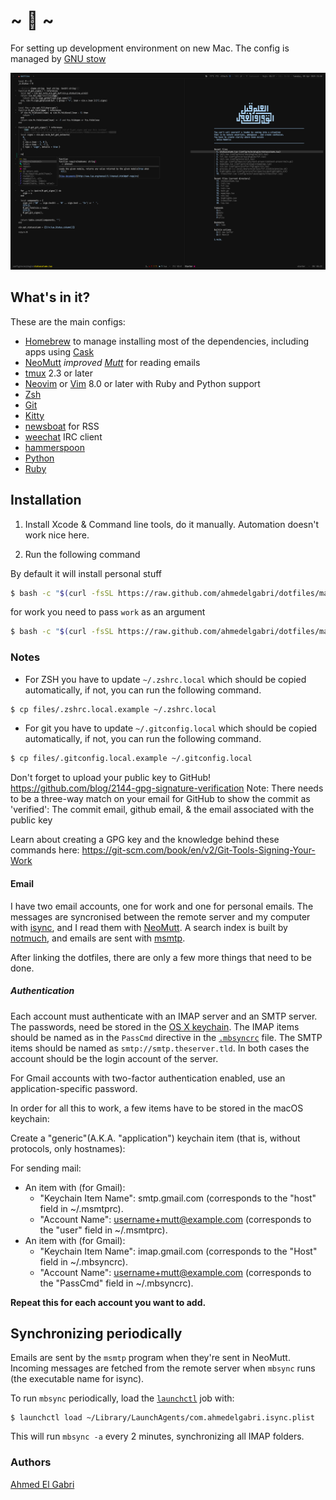 # ~ 🍭 ~

For setting up development environment on new Mac. The config is managed by
[GNU stow](https://www.gnu.org/software/stow/)

![screenshot](https://raw.githubusercontent.com/ahmedelgabri/dotfiles/master/screenshot.png)

## What's in it?

These are the main configs:

- [Homebrew](https://brew.sh/) to manage installing most of the dependencies,
  including apps using [Cask](https://github.com/caskroom/homebrew-cask)
- [NeoMutt](https://www.neomutt.org/) _improved [Mutt](http://www.mutt.org/)_
  for reading emails
- [tmux](http://tmux.sourceforge.net/) 2.3 or later
- [Neovim](https://neovim.io) or [Vim](http://www.vim.org/) 8.0 or later with
  Ruby and Python support
- [Zsh](http://www.zsh.org/)
- [Git](http://git-scm.com/)
- [Kitty](https://github.com/kovidgoyal/kitty)
- [newsboat](http://newsboat.org/) for RSS
- [weechat](https://weechat.org/) IRC client
- [hammerspoon](http://www.hammerspoon.org/)
- [Python](https://www.python.org/)
- [Ruby](https://www.ruby-lang.org/)

## Installation

1. Install Xcode & Command line tools, do it manually. Automation doesn't work
   nice here.

2. Run the following command

By default it will install personal stuff

```bash
$ bash -c "$(curl -fsSL https://raw.github.com/ahmedelgabri/dotfiles/master/script/install)"
```

for work you need to pass `work` as an argument

```sh
$ bash -c "$(curl -fsSL https://raw.github.com/ahmedelgabri/dotfiles/master/script/install)" work
```

### Notes

- For ZSH you have to update `~/.zshrc.local` which should be copied
  automatically, if not, you can run the following command.

```sh
$ cp files/.zshrc.local.example ~/.zshrc.local
```

- For git you have to update `~/.gitconfig.local` which should be copied
  automatically, if not, you can run the following command.

```sh
$ cp files/.gitconfig.local.example ~/.gitconfig.local
```

Don't forget to upload your public key to GitHub!
https://github.com/blog/2144-gpg-signature-verification Note: There needs to be
a three-way match on your email for GitHub to show the commit as 'verified': The
commit email, github email, & the email associated with the public key

Learn about creating a GPG key and the knowledge behind these commands here:
https://git-scm.com/book/en/v2/Git-Tools-Signing-Your-Work

#### Email

I have two email accounts, one for work and one for personal emails. The
messages are syncronised between the remote server and my computer with
[isync][isync], and I read them with [NeoMutt][neomutt]. A search index is built
by [notmuch][notmuch], and emails are sent with [msmtp][msmtp].

After linking the dotfiles, there are only a few more things that need to be
done.

##### Authentication

Each account must authenticate with an IMAP server and an SMTP server. The
passwords, need be stored in the [OS X keychain][keychain]. The IMAP items
should be named as in the `PassCmd` directive in the [`.mbsyncrc`](.mbsyncrc)
file. The SMTP items should be named as `smtp://smtp.theserver.tld`. In both
cases the account should be the login account of the server.

For Gmail accounts with two-factor authentication enabled, use an
application-specific password.

In order for all this to work, a few items have to be stored in the macOS
keychain:

Create a "generic"(A.K.A. "application") keychain item (that is, without
protocols, only hostnames):

For sending mail:

- An item with (for Gmail):
  - "Keychain Item Name": smtp.gmail.com (corresponds to the "host" field in
    ~/.msmtprc).
  - "Account Name": username+mutt@example.com (corresponds to the "user" field
    in ~/.msmtprc).
- An item with (for Gmail):
  - "Keychain Item Name": imap.gmail.com (corresponds to the "Host" field in
    ~/.mbsyncrc).
  - "Account Name": username+mutt@example.com (corresponds to the "PassCmd"
    field in ~/.mbsyncrc).

**Repeat this for each account you want to add.**

## Synchronizing periodically

Emails are sent by the `msmtp` program when they're sent in NeoMutt. Incoming
messages are fetched from the remote server when `mbsync` runs (the executable
name for isync).

To run `mbsync` periodically, load the [`launchctl`][launchctl] job with:

```shell
$ launchctl load ~/Library/LaunchAgents/com.ahmedelgabri.isync.plist
```

This will run `mbsync -a` every 2 minutes, synchronizing all IMAP folders.

[isync]: http://isync.sourceforge.net
[neomutt]: http://www.neomutt.org/
[notmuch]: https://notmuchmail.org
[msmtp]: http://msmtp.sourceforge.net
[keychain]: https://en.wikipedia.org/wiki/Keychain_(software)
[launchctl]: http://launchd.info

### Authors

[Ahmed El Gabri](https://twitter.com/AhmedElGabri)
